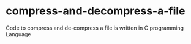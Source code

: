 # compress-and-decompress-a-file
Code to compress and de-compress a file is written in C programming Language
